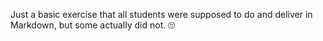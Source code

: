Just a basic exercise that all students were supposed to do and deliver in Markdown, but some actually did not. 🙄
